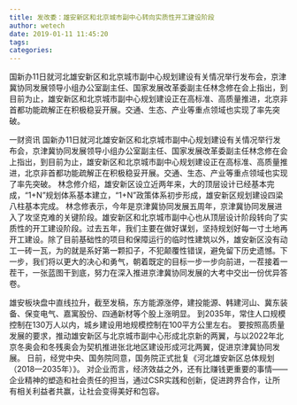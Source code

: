```yaml
---
title: 发改委：雄安新区和北京城市副中心转向实质性开工建设阶段
author: wetech
date: 2019-01-11 11:45:20
tags: 
categories: 
---
```

国新办11日就河北雄安新区和北京城市副中心规划建设有关情况举行发布会，京津冀协同发展领导小组办公室副主任、国家发展改革委副主任林念修在会上指出，到目前为止，雄安新区和北京城市副中心规划建设正在高标准、高质量推进，北京非首都功能疏解正在积极稳妥开展。交通、生态、产业等重点领域也实现了率先突破。
<!-- more -->
一财资讯
国新办11日就河北雄安新区和北京城市副中心规划建设有关情况举行发布会，京津冀协同发展领导小组办公室副主任、国家发展改革委副主任林念修在会上指出，到目前为止，雄安新区和北京城市副中心规划建设正在高标准、高质量推进，北京非首都功能疏解正在积极稳妥开展。交通、生态、产业等重点领域也实现了率先突破。
林念修介绍，雄安新区设立近两年来，大的顶层设计已经基本完成，“1+N”规划体系基本建立，“1+N”政策体系初步形成，雄安新区规划建设四梁八柱基本完成。
林念修表示，今年是京津冀协同发展五周年，京津冀协同发展进入了攻坚克难的关键阶段。雄安新区和北京城市副中心也从顶层设计阶段转向了实质性的开工建设阶段。过去五年，我们主要在做好谋划，坚持规划好每一寸土地再开工建设。除了目前基础性的项目和保障运行的临时性建筑以外，雄安新区没有动工一砖一瓦，为的就是系好第一颗扣子，不犯颠覆性错误，避免留下历史遗憾。下一步，我们将以更大的决心和勇气，朝着既定的目标一步一步向前进，一茬接着一茬干，一张蓝图干到底，努力在深入推进京津冀协同发展的大考中交出一份优异答卷。
 
 
 
雄安板块盘中直线拉升，截至发稿，东方能源涨停，建投能源、韩建河山、冀东装备、保变电气、嘉寓股份、四通新材等个股上涨明显。
到2035年，常住人口规模控制在130万人以内，城乡建设用地规模控制在100平方公里左右。
要按照高质量发展的要求，推动雄安新区与北京城市副中心形成北京新的两翼，与以2022年北京冬奥会和冬残奥会为契机推进张北地区建设形成河北两翼，促进京津冀协同发展。
日前，经党中央、国务院同意，国务院正式批复《河北雄安新区总体规划（2018—2035年）》。
对企业而言，经济效益之外，还有比赚钱更重要的事情——企业精神的塑造和社会责任的担当，通过CSR实践和创新，促进跨界合作，让所有相关利益者共赢，让社会变得美好和包容。
